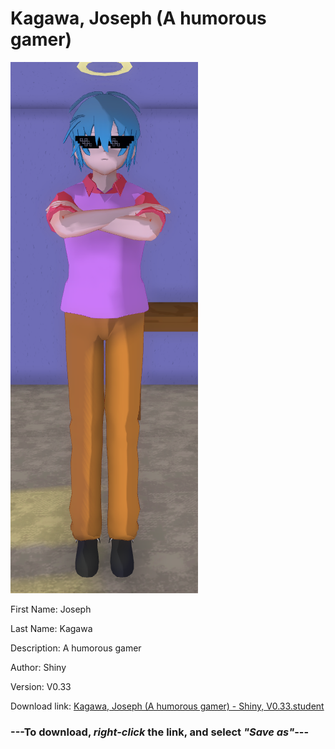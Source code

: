 # Kagawa, Joseph (A humorous gamer)

<img src = "https://raw.githubusercontent.com/Arbiter1223/Daigaku-Gurashi-Custom-Students/master/Students/Files/Kagawa%2C%20Joseph%20(A%20humorous%20gamer).png">

First Name: Joseph

Last Name: Kagawa

Description: A humorous gamer

Author: Shiny

Version: V0.33

Download link: <a href="https://raw.githubusercontent.com/Arbiter1223/Daigaku-Gurashi-Custom-Students/master/Students/Files/Kagawa%2C%20Joseph%20(A%20humorous%20gamer)%20-%20Shiny%2C%20V0.33.student">Kagawa, Joseph (A humorous gamer) - Shiny, V0.33.student</a>

### ---**To download, _right-click_ the link, and select _"Save as"_**---
